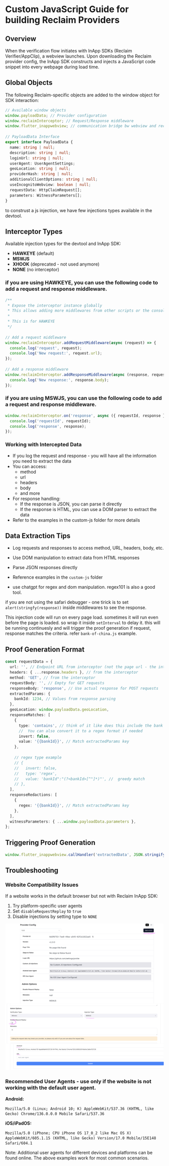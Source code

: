 # Custom JavaScript Guide for building Reclaim Providers

## Overview

When the verification flow initiates with InApp SDKs (Reclaim Verifier/AppClip), a webview launches. Upon downloading the Reclaim provider config, the InApp SDK constructs and injects a JavaScript code snippet into every webpage during load time.

## Global Objects

The following Reclaim-specific objects are added to the window object for SDK interaction:

```typescript
// Available window objects
window.payloadData; // Provider configuration
window.reclaimInterceptor; // Request/Response middleware
window.flutter_inappwebview; // communication bridge bw webview and reclaim sdk

// PayloadData Interface
export interface PayloadData {
  name: string | null;
  description: string | null;
  loginUrl: string | null;
  userAgent: UserAgentSettings;
  geoLocation: string | null;
  providerHash: string | null;
  additionalClientOptions: string | null;
  useIncognitoWebview: boolean | null;
  requestData: HttpClaimRequest[];
  parameters: WitnessParameters[];
}
```

to construst a js injection, we have few injections types available in the devtool.

## Interceptor Types

Available injection types for the devtool and InApp SDK:

- **HAWKEYE** (default)
- **MSWJS**
- **XHOOK** (deprecated - not used anymore)
- **NONE** (no interceptor)

### if you are using HAWKEYE, you can use the following code to add a request and response middleware.

```javascript
/**
 * Expose the interceptor instance globally
 * This allows adding more middlewares from other scripts or the console
 *
 * This is for HAWKEYE
 */

// Add a request middleware
window.reclaimInterceptor.addRequestMiddleware(async (request) => {
  console.log('request', request);
  console.log('New request:', request.url);
});

// Add a response middleware
window.reclaimInterceptor.addResponseMiddleware(async (response, request) => {
  console.log('New response:', response.body);
});
```

### if you are using MSWJS, you can use the following code to add a request and response middleware.

```javascript
window.reclaimInterceptor.on('response', async ({ requestId, response }) => {
  console.log('requestId', requestId);
  console.log('response', response);
});
```

### Working with Intercepted Data

- If you log the request and response - you will have all the information you need to extract the data
- You can access:
  - method
  - url
  - headers
  - body
  - and more
- For response handling:
  - If the response is JSON, you can parse it directly
  - If the response is HTML, you can use a DOM parser to extract the data
- Refer to the examples in the custom-js folder for more details

## Data Extraction Tips

- Log requests and responses to access method, URL, headers, body, etc.
- Use DOM manipulation to extract data from HTML responses
- Parse JSON responses directly
- Reference examples in the `custom-js` folder

- use chatgpt for regex and dom manipulation. regex101 is also a good tool.

if you are not using the safari debugger - one tirick is to set `alert(stringfy(response))` inside middlewares to see the response.

This injection code will run on every page load. sometimes it will run even before the page is loaded. so wrap it inside `setInterval` to delay it. this will be running continuesly and will trigger the proof generation if request, response matches the criteria. refer `bank-of-china.js` example.

## Proof Generation Format

```typescript
const requestData = {
  url: '', // Endpoint URL from interceptor (not the page url - the internal api used by the website.) response.url
  headers: { ...response.headers }, // from the interceptor
  method: 'GET', // from the interceptor
  requestBody: '', // Empty for GET requests
  responseBody: 'response', // Use actual response for POST requests
  extractedParams: {
    bankId: 1234, // Values from response parsing
  },
  geoLocation: window.payloadData.geoLocation,
  responseMatches: [
    {
      type: 'contains', // think of it like does this include the bank ID?
      //  You can also convert it to a regex format if needed
      invert: false,
      value: '{{bankId}}', // Match extractedParams key
    },

    // regex type example
    // {
    //   invert: false,
    //   type: 'regex',
    //   value: 'bankId":"(?<bankId>[^"]*)"', //  greedy match
    // },
  ],
  responseRedactions: [
    {
      regex: '{{bankId}}', // Match extractedParams key
    },
  ],
  witnessParameters: { ...window.payloadData.parameters },
};
```

## Triggering Proof Generation

```typescript
window.flutter_inappwebview.callHandler('extractedData', JSON.stringify(requestData));
```

## Troubleshooting

### Website Compatibility Issues

If a website works in the default browser but not with Reclaim InApp SDK:

1. Try platform-specific user agents
2. Set `disableRequestReplay` to `true`
3. Disable injections by setting type to `NONE`

![alt text](./screenshots/provider-config1.png)
![alt text](./screenshots/provider-config2.png)
![alt text](./screenshots/provider-config3.png)

### Recommended User Agents - use only if the website is not working with the default user agent.

**Android:**

```
Mozilla/5.0 (Linux; Android 10; K) AppleWebKit/537.36 (KHTML, like Gecko) Chrome/136.0.0.0 Mobile Safari/537.36
```

**iOS/iPadOS:**

```
Mozilla/5.0 (iPhone; CPU iPhone OS 17_0_2 like Mac OS X) AppleWebKit/605.1.15 (KHTML, like Gecko) Version/17.0 Mobile/15E148 Safari/604.1
```

Note: Additional user agents for different devices and platforms can be found online. The above examples work for most common scenarios.
